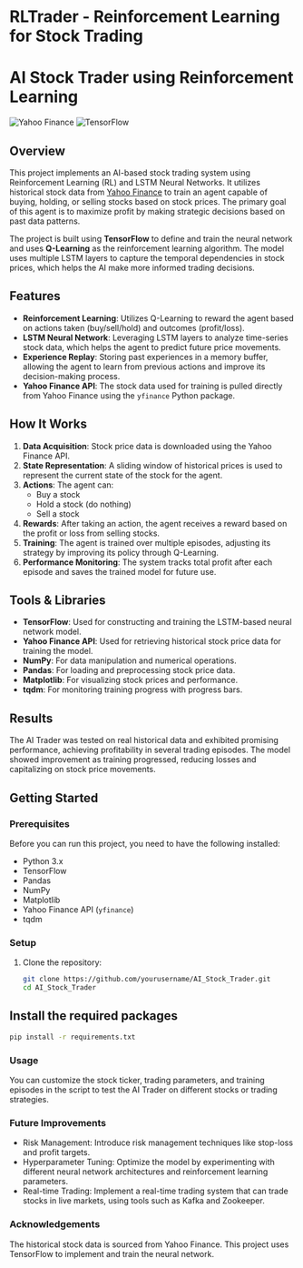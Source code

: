 # RLTrader - Reinforcement Learning for Stock Trading                                                         

# AI Stock Trader using Reinforcement Learning

![Yahoo Finance](https://img.shields.io/badge/Yahoo%20Finance-7B0099?style=for-the-badge&logo=yahoo&logoColor=white)
![TensorFlow](https://img.shields.io/badge/TensorFlow-FF6F00?style=for-the-badge&logo=TensorFlow&logoColor=white)

## Overview

This project implements an AI-based stock trading system using Reinforcement Learning (RL) and LSTM Neural Networks. It utilizes historical stock data from [Yahoo Finance](https://finance.yahoo.com) to train an agent capable of buying, holding, or selling stocks based on stock prices. The primary goal of this agent is to maximize profit by making strategic decisions based on past data patterns.

The project is built using **TensorFlow** to define and train the neural network and uses **Q-Learning** as the reinforcement learning algorithm. The model uses multiple LSTM layers to capture the temporal dependencies in stock prices, which helps the AI make more informed trading decisions.

## Features

- **Reinforcement Learning**: Utilizes Q-Learning to reward the agent based on actions taken (buy/sell/hold) and outcomes (profit/loss).
- **LSTM Neural Network**: Leveraging LSTM layers to analyze time-series stock data, which helps the agent to predict future price movements.
- **Experience Replay**: Storing past experiences in a memory buffer, allowing the agent to learn from previous actions and improve its decision-making process.
- **Yahoo Finance API**: The stock data used for training is pulled directly from Yahoo Finance using the `yfinance` Python package.

## How It Works

1. **Data Acquisition**: Stock price data is downloaded using the Yahoo Finance API.
2. **State Representation**: A sliding window of historical prices is used to represent the current state of the stock for the agent.
3. **Actions**: The agent can:
    - Buy a stock
    - Hold a stock (do nothing)
    - Sell a stock
4. **Rewards**: After taking an action, the agent receives a reward based on the profit or loss from selling stocks.
5. **Training**: The agent is trained over multiple episodes, adjusting its strategy by improving its policy through Q-Learning.
6. **Performance Monitoring**: The system tracks total profit after each episode and saves the trained model for future use.

## Tools & Libraries

- **TensorFlow**: Used for constructing and training the LSTM-based neural network model.
- **Yahoo Finance API**: Used for retrieving historical stock price data for training the model.
- **NumPy**: For data manipulation and numerical operations.
- **Pandas**: For loading and preprocessing stock price data.
- **Matplotlib**: For visualizing stock prices and performance.
- **tqdm**: For monitoring training progress with progress bars.

## Results

The AI Trader was tested on real historical data and exhibited promising performance, achieving profitability in several trading episodes. The model showed improvement as training progressed, reducing losses and capitalizing on stock price movements.

## Getting Started

### Prerequisites

Before you can run this project, you need to have the following installed:

- Python 3.x
- TensorFlow
- Pandas
- NumPy
- Matplotlib
- Yahoo Finance API (`yfinance`)
- tqdm

### Setup

1. Clone the repository:

   ```bash
   git clone https://github.com/yourusername/AI_Stock_Trader.git
   cd AI_Stock_Trader
   ```
   
## Install the required packages

```bash
pip install -r requirements.txt
```

### Usage
You can customize the stock ticker, trading parameters, and training episodes in the script to test the AI Trader on different stocks or trading strategies.

### Future Improvements
- Risk Management: Introduce risk management techniques like stop-loss and profit targets.
- Hyperparameter Tuning: Optimize the model by experimenting with different neural network architectures and reinforcement learning parameters.
- Real-time Trading: Implement a real-time trading system that can trade stocks in live markets, using tools such as Kafka and Zookeeper.
  
### Acknowledgements
The historical stock data is sourced from Yahoo Finance. This project uses TensorFlow to implement and train the neural network.

